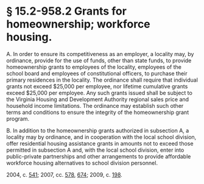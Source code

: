 # § 15.2-958.2 Grants for homeownership; workforce housing.

<p>A. In order to ensure its competitiveness as an employer, a locality may, by ordinance, provide for the use of funds, other than state funds, to provide homeownership grants to employees of the locality, employees of the school board and employees of constitutional officers, to purchase their primary residences in the locality. The ordinance shall require that individual grants not exceed $25,000 per employee, nor lifetime cumulative grants exceed $25,000 per employee. Any such grants issued shall be subject to the Virginia Housing and Development Authority regional sales price and household income limitations. The ordinance may establish such other terms and conditions to ensure the integrity of the homeownership grant program.</p><p>B. In addition to the homeownership grants authorized in subsection A, a locality may by ordinance, and in cooperation with the local school division, offer residential housing assistance grants in amounts not to exceed those permitted in subsection A and, with the local school division, enter into public-private partnerships and other arrangements to provide affordable workforce housing alternatives to school division personnel.</p><p>2004, c. <a href='http://lis.virginia.gov/cgi-bin/legp604.exe?041+ful+CHAP0541'>541</a>; 2007, cc. <a href='http://lis.virginia.gov/cgi-bin/legp604.exe?071+ful+CHAP0578'>578</a>, <a href='http://lis.virginia.gov/cgi-bin/legp604.exe?071+ful+CHAP0674'>674</a>; 2009, c. <a href='http://lis.virginia.gov/cgi-bin/legp604.exe?091+ful+CHAP0198'>198</a>.</p>